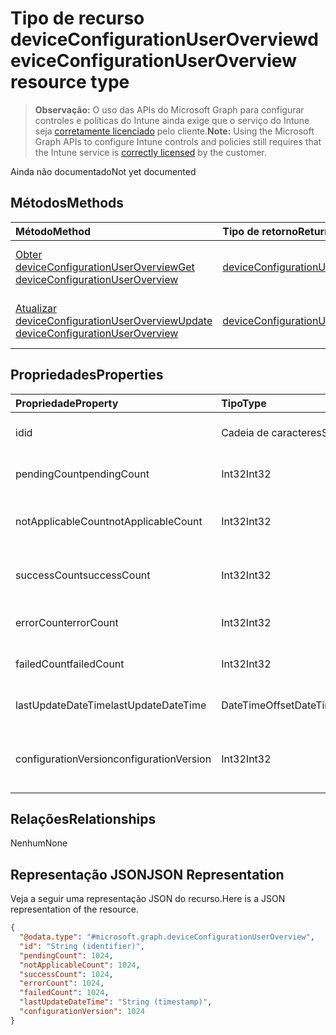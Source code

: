 # <a name="deviceconfigurationuseroverview-resource-type"></a><span data-ttu-id="158dd-101">Tipo de recurso deviceConfigurationUserOverview</span><span class="sxs-lookup"><span data-stu-id="158dd-101">deviceConfigurationUserOverview resource type</span></span>

> <span data-ttu-id="158dd-102">**Observação:** O uso das APIs do Microsoft Graph para configurar controles e políticas do Intune ainda exige que o serviço do Intune seja [corretamente licenciado](https://go.microsoft.com/fwlink/?linkid=839381) pelo cliente.</span><span class="sxs-lookup"><span data-stu-id="158dd-102">**Note:** Using the Microsoft Graph APIs to configure Intune controls and policies still requires that the Intune service is [correctly licensed](https://go.microsoft.com/fwlink/?linkid=839381) by the customer.</span></span>

<span data-ttu-id="158dd-103">Ainda não documentado</span><span class="sxs-lookup"><span data-stu-id="158dd-103">Not yet documented</span></span>
## <a name="methods"></a><span data-ttu-id="158dd-104">Métodos</span><span class="sxs-lookup"><span data-stu-id="158dd-104">Methods</span></span>
|<span data-ttu-id="158dd-105">Método</span><span class="sxs-lookup"><span data-stu-id="158dd-105">Method</span></span>|<span data-ttu-id="158dd-106">Tipo de retorno</span><span class="sxs-lookup"><span data-stu-id="158dd-106">Return Type</span></span>|<span data-ttu-id="158dd-107">Descrição</span><span class="sxs-lookup"><span data-stu-id="158dd-107">Description</span></span>|
|:---|:---|:---|
|[<span data-ttu-id="158dd-108">Obter deviceConfigurationUserOverview</span><span class="sxs-lookup"><span data-stu-id="158dd-108">Get deviceConfigurationUserOverview</span></span>](../api/intune_deviceconfig_deviceconfigurationuseroverview_get.md)|[<span data-ttu-id="158dd-109">deviceConfigurationUserOverview</span><span class="sxs-lookup"><span data-stu-id="158dd-109">deviceConfigurationUserOverview</span></span>](../resources/intune_deviceconfig_deviceconfigurationuseroverview.md)|<span data-ttu-id="158dd-110">Ler propriedades e relações de objetos de [deviceConfigurationUserOverview](../resources/intune_deviceconfig_deviceconfigurationuseroverview.md).</span><span class="sxs-lookup"><span data-stu-id="158dd-110">Read properties and relationships of the [deviceConfigurationUserOverview](../resources/intune_deviceconfig_deviceconfigurationuseroverview.md) object.</span></span>|
|[<span data-ttu-id="158dd-111">Atualizar deviceConfigurationUserOverview</span><span class="sxs-lookup"><span data-stu-id="158dd-111">Update deviceConfigurationUserOverview</span></span>](../api/intune_deviceconfig_deviceconfigurationuseroverview_update.md)|[<span data-ttu-id="158dd-112">deviceConfigurationUserOverview</span><span class="sxs-lookup"><span data-stu-id="158dd-112">deviceConfigurationUserOverview</span></span>](../resources/intune_deviceconfig_deviceconfigurationuseroverview.md)|<span data-ttu-id="158dd-113">Atualizar as propriedades de um objeto de [deviceConfigurationUserOverview](../resources/intune_deviceconfig_deviceconfigurationuseroverview.md).</span><span class="sxs-lookup"><span data-stu-id="158dd-113">Update the properties of a [deviceConfigurationUserOverview](../resources/intune_deviceconfig_deviceconfigurationuseroverview.md) object.</span></span>|

## <a name="properties"></a><span data-ttu-id="158dd-114">Propriedades</span><span class="sxs-lookup"><span data-stu-id="158dd-114">Properties</span></span>
|<span data-ttu-id="158dd-115">Propriedade</span><span class="sxs-lookup"><span data-stu-id="158dd-115">Property</span></span>|<span data-ttu-id="158dd-116">Tipo</span><span class="sxs-lookup"><span data-stu-id="158dd-116">Type</span></span>|<span data-ttu-id="158dd-117">Descrição</span><span class="sxs-lookup"><span data-stu-id="158dd-117">Description</span></span>|
|:---|:---|:---|
|<span data-ttu-id="158dd-118">id</span><span class="sxs-lookup"><span data-stu-id="158dd-118">id</span></span>|<span data-ttu-id="158dd-119">Cadeia de caracteres</span><span class="sxs-lookup"><span data-stu-id="158dd-119">String</span></span>|<span data-ttu-id="158dd-120">Chave da entidade.</span><span class="sxs-lookup"><span data-stu-id="158dd-120">Key of the entity.</span></span>|
|<span data-ttu-id="158dd-121">pendingCount</span><span class="sxs-lookup"><span data-stu-id="158dd-121">pendingCount</span></span>|<span data-ttu-id="158dd-122">Int32</span><span class="sxs-lookup"><span data-stu-id="158dd-122">Int32</span></span>|<span data-ttu-id="158dd-123">Número de usuários pendentes</span><span class="sxs-lookup"><span data-stu-id="158dd-123">Number of pending Users</span></span>|
|<span data-ttu-id="158dd-124">notApplicableCount</span><span class="sxs-lookup"><span data-stu-id="158dd-124">notApplicableCount</span></span>|<span data-ttu-id="158dd-125">Int32</span><span class="sxs-lookup"><span data-stu-id="158dd-125">Int32</span></span>|<span data-ttu-id="158dd-126">Número de usuários não aplicáveis</span><span class="sxs-lookup"><span data-stu-id="158dd-126">Number of not applicable users</span></span>|
|<span data-ttu-id="158dd-127">successCount</span><span class="sxs-lookup"><span data-stu-id="158dd-127">successCount</span></span>|<span data-ttu-id="158dd-128">Int32</span><span class="sxs-lookup"><span data-stu-id="158dd-128">Int32</span></span>|<span data-ttu-id="158dd-129">Número de usuários bem-sucedidos</span><span class="sxs-lookup"><span data-stu-id="158dd-129">Number of succeeded Users</span></span>|
|<span data-ttu-id="158dd-130">errorCount</span><span class="sxs-lookup"><span data-stu-id="158dd-130">errorCount</span></span>|<span data-ttu-id="158dd-131">Int32</span><span class="sxs-lookup"><span data-stu-id="158dd-131">Int32</span></span>|<span data-ttu-id="158dd-132">Número de usuários com erro</span><span class="sxs-lookup"><span data-stu-id="158dd-132">Number of error Users</span></span>|
|<span data-ttu-id="158dd-133">failedCount</span><span class="sxs-lookup"><span data-stu-id="158dd-133">failedCount</span></span>|<span data-ttu-id="158dd-134">Int32</span><span class="sxs-lookup"><span data-stu-id="158dd-134">Int32</span></span>|<span data-ttu-id="158dd-135">Número de usuários com falhas</span><span class="sxs-lookup"><span data-stu-id="158dd-135">Number of failed Users</span></span>|
|<span data-ttu-id="158dd-136">lastUpdateDateTime</span><span class="sxs-lookup"><span data-stu-id="158dd-136">lastUpdateDateTime</span></span>|<span data-ttu-id="158dd-137">DateTimeOffset</span><span class="sxs-lookup"><span data-stu-id="158dd-137">DateTimeOffset</span></span>|<span data-ttu-id="158dd-138">Hora da última atualização</span><span class="sxs-lookup"><span data-stu-id="158dd-138">Last update time</span></span>|
|<span data-ttu-id="158dd-139">configurationVersion</span><span class="sxs-lookup"><span data-stu-id="158dd-139">configurationVersion</span></span>|<span data-ttu-id="158dd-140">Int32</span><span class="sxs-lookup"><span data-stu-id="158dd-140">Int32</span></span>|<span data-ttu-id="158dd-141">Versão da política para essa visão geral</span><span class="sxs-lookup"><span data-stu-id="158dd-141">Version of the policy for that overview</span></span>|

## <a name="relationships"></a><span data-ttu-id="158dd-142">Relações</span><span class="sxs-lookup"><span data-stu-id="158dd-142">Relationships</span></span>
<span data-ttu-id="158dd-143">Nenhum</span><span class="sxs-lookup"><span data-stu-id="158dd-143">None</span></span>
## <a name="json-representation"></a><span data-ttu-id="158dd-144">Representação JSON</span><span class="sxs-lookup"><span data-stu-id="158dd-144">JSON Representation</span></span>
<span data-ttu-id="158dd-145">Veja a seguir uma representação JSON do recurso.</span><span class="sxs-lookup"><span data-stu-id="158dd-145">Here is a JSON representation of the resource.</span></span>
<!-- {
  "blockType": "resource",
  "keyProperty": "id",
  "@odata.type": "microsoft.graph.deviceConfigurationUserOverview"
}
-->
``` json
{
  "@odata.type": "#microsoft.graph.deviceConfigurationUserOverview",
  "id": "String (identifier)",
  "pendingCount": 1024,
  "notApplicableCount": 1024,
  "successCount": 1024,
  "errorCount": 1024,
  "failedCount": 1024,
  "lastUpdateDateTime": "String (timestamp)",
  "configurationVersion": 1024
}
```



